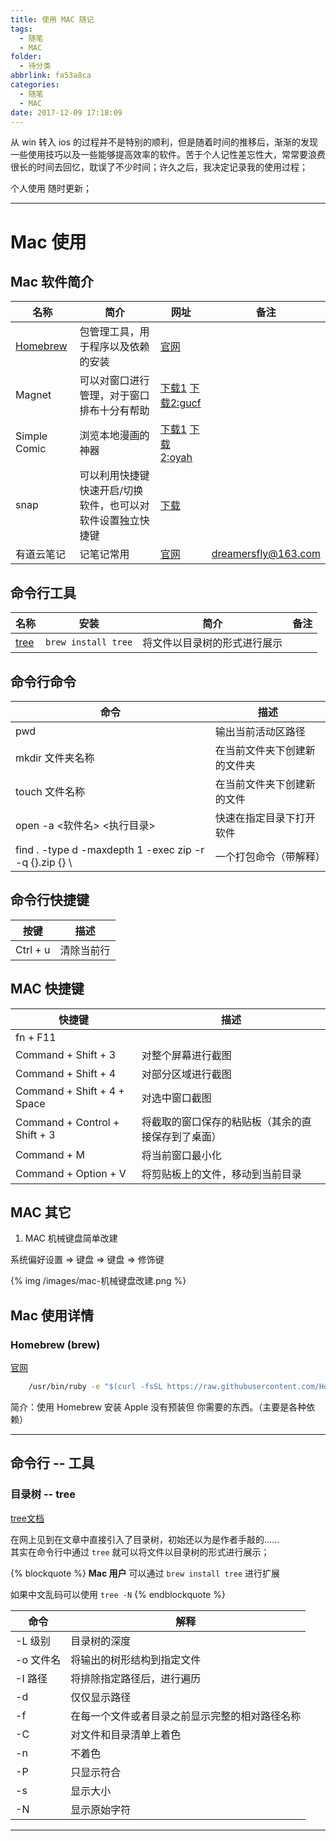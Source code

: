 ```yaml
---
title: 使用 MAC 随记
tags:
  - 随笔
  - MAC
folder:
  - 待分类
abbrlink: fa53a8ca
categories:
  - 随笔
  - MAC
date: 2017-12-09 17:18:09
---
```


从 win 转入 ios 的过程并不是特别的顺利，但是随着时间的推移后，渐渐的发现一些使用技巧以及一些能够提高效率的软件。苦于个人记性差忘性大，常常要浪费很长的时间去回忆，耽误了不少时间；许久之后，我决定记录我的使用过程；

个人使用 随时更新；

******

<!-- more -->

# Mac 使用

## Mac 软件简介

名称 | 简介 | 网址 | 备注
---|----|----|---
[Homebrew](#Homebrew) | 包管理工具，用于程序以及依赖的安装 | [官网](https://brew.sh/index_zh-cn.html)
Magnet | 可以对窗口进行管理，对于窗口排布十分有帮助 | [下载1](https://itunes.apple.com/cn/app/magnet/id441258766?mt=12) [下载2:gucf](链接:https://pan.baidu.com/s/1i4WMHfv)
Simple Comic | 浏览本地漫画的神器 | [下载1](http://dancingtortoise.com/simplecomic/) [下载2:oyah](https://pan.baidu.com/s/1boUXm0Z)
snap | 可以利用快捷键快速开启/切换软件，也可以对软件设置独立快捷键 | [下载](https://itunes.apple.com/cn/app/snap/id418073146?mt=12)
有道云笔记 | 记笔记常用 | [官网](https://note.youdao.com/) | dreamersfly@163.com

## 命令行工具

名称 | 安装 | 简介 | 备注
---|----|----|---
[tree](#tree) | `brew install tree` | 将文件以目录树的形式进行展示 |

## 命令行命令

命令 | 描述
---|---
pwd | 输出当前活动区路径
mkdir 文件夹名称 | 在当前文件夹下创建新的文件夹
touch 文件名称 | 在当前文件夹下创建新的文件 
open -a <软件名> <执行目录> | 快速在指定目录下打开软件
find . -type d -maxdepth 1 -exec zip -r -q {}.zip {} \ | 一个打包命令（带解释）

## 命令行快捷键

按键 | 描述
---|---
Ctrl + u | 清除当前行

## MAC 快捷键

快捷键 | 描述
----|---
fn + F11 || Command + F3 | 显示桌面
Command + Shift + 3 | 对整个屏幕进行截图
Command + Shift + 4 | 对部分区域进行截图
Command + Shift + 4 + Space | 对选中窗口截图
Command + Control + Shift + 3 | 将截取的窗口保存的粘贴板（其余的直接保存到了桌面）
Command + M | 将当前窗口最小化
Command + Option + V | 将剪贴板上的文件，移动到当前目录

## MAC 其它

1. MAC 机械键盘简单改建

  系统偏好设置 => 键盘 => 键盘 => 修饰键

  {% img /images/mac-机械键盘改建.png %}

## Mac 使用详情

<span id="Homebrew"></span>

### Homebrew (brew)

[官网](https://brew.sh/index_zh-cn.html)

```cmd bash 安装 brew 命令
    /usr/bin/ruby -e "$(curl -fsSL https://raw.githubusercontent.com/Homebrew/install/master/install)"
```

简介：使用 Homebrew 安装 Apple 没有预装但 你需要的东西。（主要是各种依赖）

******

## 命令行 -- 工具

<span id="tree"></span>

### 目录树  -- tree

[tree文档](http://mama.indstate.edu/users/ice/tree/tree.1.html)

在网上见到在文章中直接引入了目录树，初始还以为是作者手敲的......  
其实在命令行中通过 `tree` 就可以将文件以目录树的形式进行展示；  

{% blockquote %}
**Mac 用户** 可以通过 `brew install tree` 进行扩展

如果中文乱码可以使用 `tree -N`
{% endblockquote %}

命令 | 解释
---|---
-L 级别 | 目录树的深度
-o 文件名 | 将输出的树形结构到指定文件
-I 路径 | 将排除指定路径后，进行遍历
-d | 仅仅显示路径
-f | 在每一个文件或者目录之前显示完整的相对路径名称
-C | 对文件和目录清单上着色
-n | 不着色
-P | 只显示符合
-s | 显示大小
-N | 显示原始字符

******
